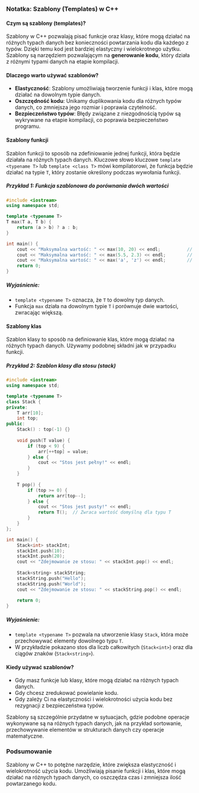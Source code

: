 ### Notatka: Szablony (Templates) w C++

#### Czym są szablony (templates)?
Szablony w C++ pozwalają pisać funkcje oraz klasy, które mogą działać na różnych typach danych bez konieczności powtarzania kodu dla każdego z typów. Dzięki temu kod jest bardziej elastyczny i wielokrotnego użytku. Szablony są narzędziem pozwalającym na **generowanie kodu**, który działa z różnymi typami danych na etapie kompilacji.

#### Dlaczego warto używać szablonów?
- **Elastyczność**: Szablony umożliwiają tworzenie funkcji i klas, które mogą działać na dowolnym typie danych.
- **Oszczędność kodu**: Unikamy duplikowania kodu dla różnych typów danych, co zmniejsza jego rozmiar i poprawia czytelność.
- **Bezpieczeństwo typów**: Błędy związane z niezgodnością typów są wykrywane na etapie kompilacji, co poprawia bezpieczeństwo programu.

#### Szablony funkcji

Szablon funkcji to sposób na zdefiniowanie jednej funkcji, która będzie działała na różnych typach danych. Kluczowe słowo kluczowe `template <typename T>` lub `template <class T>` mówi kompilatorowi, że funkcja będzie działać na typie `T`, który zostanie określony podczas wywołania funkcji.

##### Przykład 1: Funkcja szablonowa do porównania dwóch wartości

```cpp
#include <iostream>
using namespace std;

template <typename T>
T max(T a, T b) {
    return (a > b) ? a : b;
}

int main() {
    cout << "Maksymalna wartość: " << max(10, 20) << endl;          // Dla typu int
    cout << "Maksymalna wartość: " << max(5.5, 2.3) << endl;        // Dla typu double
    cout << "Maksymalna wartość: " << max('a', 'z') << endl;        // Dla typu char
    return 0;
}
```

##### Wyjaśnienie:
- `template <typename T>` oznacza, że `T` to dowolny typ danych.
- Funkcja `max` działa na dowolnym typie `T` i porównuje dwie wartości, zwracając większą.

#### Szablony klas

Szablon klasy to sposób na definiowanie klas, które mogą działać na różnych typach danych. Używamy podobnej składni jak w przypadku funkcji.

##### Przykład 2: Szablon klasy dla stosu (stack)

```cpp
#include <iostream>
using namespace std;

template <typename T>
class Stack {
private:
    T arr[10];
    int top;
public:
    Stack() : top(-1) {}
    
    void push(T value) {
        if (top < 9) {
            arr[++top] = value;
        } else {
            cout << "Stos jest pełny!" << endl;
        }
    }
    
    T pop() {
        if (top >= 0) {
            return arr[top--];
        } else {
            cout << "Stos jest pusty!" << endl;
            return T();  // Zwraca wartość domyślną dla typu T
        }
    }
};

int main() {
    Stack<int> stackInt;
    stackInt.push(10);
    stackInt.push(20);
    cout << "Zdejmowanie ze stosu: " << stackInt.pop() << endl;
    
    Stack<string> stackString;
    stackString.push("Hello");
    stackString.push("World");
    cout << "Zdejmowanie ze stosu: " << stackString.pop() << endl;
    
    return 0;
}
```

##### Wyjaśnienie:
- `template <typename T>` pozwala na utworzenie klasy `Stack`, która może przechowywać elementy dowolnego typu `T`.
- W przykładzie pokazano stos dla liczb całkowitych (`Stack<int>`) oraz dla ciągów znaków (`Stack<string>`).

#### Kiedy używać szablonów?
- Gdy masz funkcje lub klasy, które mogą działać na różnych typach danych.
- Gdy chcesz zredukować powielanie kodu.
- Gdy zależy Ci na elastyczności i wielokrotności użycia kodu bez rezygnacji z bezpieczeństwa typów.

Szablony są szczególnie przydatne w sytuacjach, gdzie podobne operacje wykonywane są na różnych typach danych, jak na przykład sortowanie, przechowywanie elementów w strukturach danych czy operacje matematyczne.

### Podsumowanie
Szablony w C++ to potężne narzędzie, które zwiększa elastyczność i wielokrotność użycia kodu. Umożliwiają pisanie funkcji i klas, które mogą działać na różnych typach danych, co oszczędza czas i zmniejsza ilość powtarzanego kodu.
